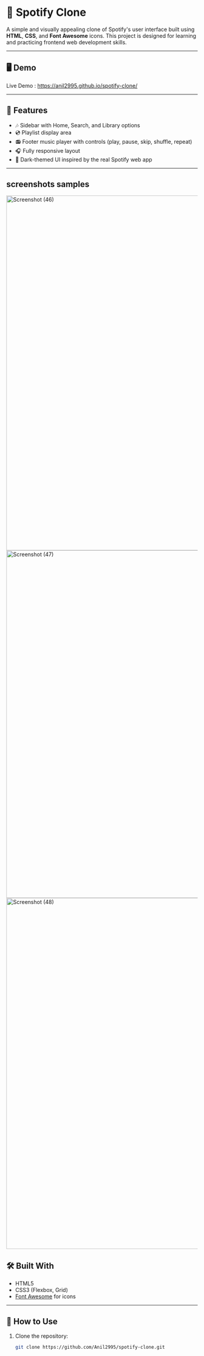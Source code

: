 # 🎵 Spotify Clone

A simple and visually appealing clone of Spotify's user interface built using **HTML**, **CSS**, and **Font Awesome** icons. This project is designed for learning and practicing frontend web development skills.

---

## 🖥️ Demo

   Live Demo : https://anil2995.github.io/spotify-clone/

---

## 🔧 Features

- 🎶 Sidebar with Home, Search, and Library options
- 💿 Playlist display area
- 📻 Footer music player with controls (play, pause, skip, shuffle, repeat)
- 🎧 Fully responsive layout
- 🌙 Dark-themed UI inspired by the real Spotify web app

---
## screenshots  samples
<img width="1920" height="932" alt="Screenshot (46)" src="https://github.com/user-attachments/assets/76255d0d-1f9d-4432-81c3-8418d48c6522" />
<img width="1920" height="913" alt="Screenshot (47)" src="https://github.com/user-attachments/assets/45180046-abd9-4c8f-af43-d534c1b12429" />
<img width="1920" height="922" alt="Screenshot (48)" src="https://github.com/user-attachments/assets/03454710-0949-4e8c-bdc4-4509468454bb" />


## 🛠️ Built With

- HTML5
- CSS3 (Flexbox, Grid)
- [Font Awesome](https://fontawesome.com/) for icons

---

## 🚀 How to Use

1. Clone the repository:
   ```bash
   git clone https://github.com/Anil2995/spotify-clone.git
